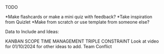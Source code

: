 
TODO

*Make flashcards or make a mini quiz with feedback?
*Take inspiration from Quizlet
*Make from scratch or use template from someone else?


Data to Include and Ideas:

KANBAN
SCOPE
TIME MANAGEMENT
TRIPLE CONSTRAINT
Look at video for 01/10/2024 for other ideas to add.
Team Conflict



